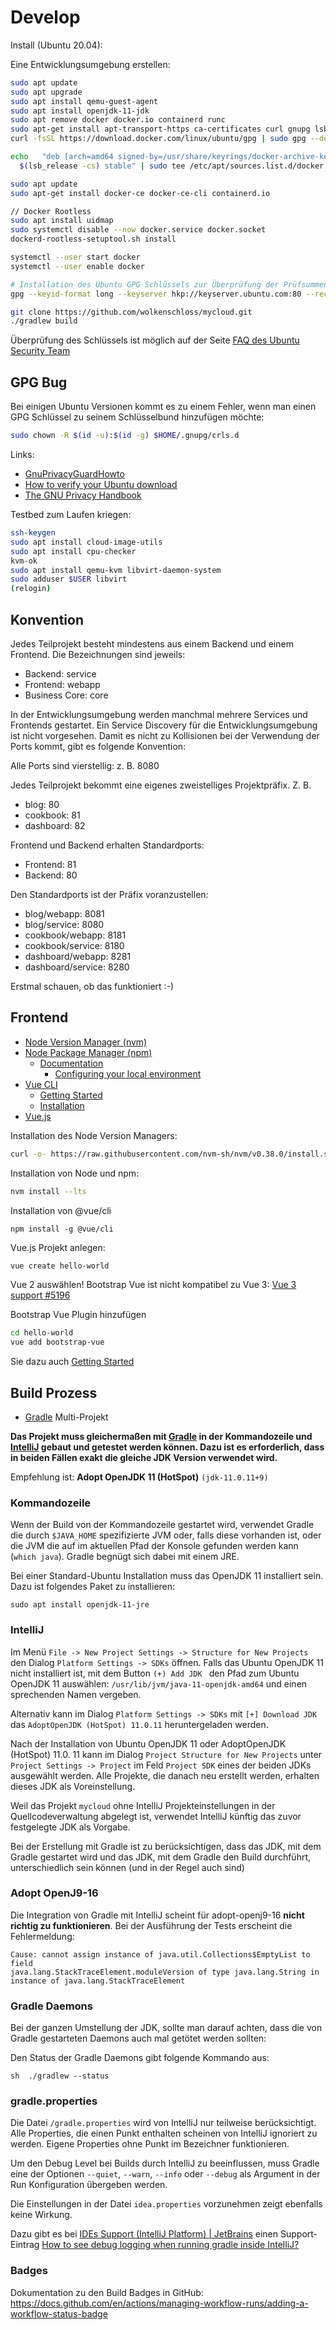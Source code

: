 # Develop

Install (Ubuntu 20.04):

Eine Entwicklungsumgebung erstellen:

```bash
sudo apt update
sudo apt upgrade
sudo apt install qemu-guest-agent
sudo apt install openjdk-11-jdk
sudo apt remove docker docker.io containerd runc
sudo apt-get install apt-transport-https ca-certificates curl gnupg lsb-release
curl -fsSL https://download.docker.com/linux/ubuntu/gpg | sudo gpg --dearmor -o /usr/share/keyrings/docker-archive-keyring.gpg

echo   "deb [arch=amd64 signed-by=/usr/share/keyrings/docker-archive-keyring.gpg] https://download.docker.com/linux/ubuntu \
  $(lsb_release -cs) stable" | sudo tee /etc/apt/sources.list.d/docker.list > /dev/null

sudo apt update
sudo apt-get install docker-ce docker-ce-cli containerd.io

// Docker Rootless
sudo apt install uidmap
sudo systemctl disable --now docker.service docker.socket
dockerd-rootless-setuptool.sh install

systemctl --user start docker
systemctl --user enable docker

# Installation des Ubuntu GPG Schlüssels zur Überprüfung der Prüfsummen-Datei
gpg --keyid-format long --keyserver hkp://keyserver.ubuntu.com:80 --recv-keys 0x1A5D6C4C7DB87C81

git clone https://github.com/wolkenschloss/mycloud.git
./gradlew build
```

Überprüfung des Schlüssels ist möglich auf der Seite
[FAQ des Ubuntu Security Team](https://wiki.ubuntu.com/SecurityTeam/FAQ#GPG_Keys_used_by_Ubuntu)

## GPG Bug

Bei einigen Ubuntu Versionen kommt es zu einem Fehler, wenn man einen
GPG Schlüssel zu seinem Schlüsselbund hinzufügen möchte:

```bash
sudo chown -R $(id -u):$(id -g) $HOME/.gnupg/crls.d
```

Links:

* [GnuPrivacyGuardHowto](https://help.ubuntu.com/community/GnuPrivacyGuardHowto)
* [How to verify your Ubuntu download](https://ubuntu.com/tutorials/how-to-verify-ubuntu#1-overview)
* [The GNU Privacy Handbook](https://www.gnupg.org/gph/en/manual.html)

Testbed zum Laufen kriegen:

```bash
ssh-keygen
sudo apt install cloud-image-utils
sudo apt install cpu-checker
kvm-ok
sudo apt install qemu-kvm libvirt-daemon-system
sudo adduser $USER libvirt
(relogin)
```

## Konvention

Jedes Teilprojekt besteht mindestens aus einem Backend und einem Frontend.
Die Bezeichnungen sind jeweils:

* Backend: service
* Frontend: webapp
* Business Core: core

In der Entwicklungsumgebung werden manchmal mehrere Services und Frontends
gestartet. Ein Service Discovery für die Entwicklungsumgebung ist nicht
vorgesehen. Damit es nicht zu Kollisionen bei der Verwendung der Ports
kommt, gibt es folgende Konvention:

Alle Ports sind vierstellig: z. B. 8080

Jedes Teilprojekt bekommt eine eigenes zweistelliges Projektpräfix. Z. B. 

* blog: 80
* cookbook: 81
* dashboard: 82

Frontend und Backend erhalten Standardports:

* Frontend: 81
* Backend: 80

Den Standardports ist der Präfix voranzustellen:

* blog/webapp: 8081
* blog/service: 8080
* cookbook/webapp: 8181
* cookbook/service: 8180
* dashboard/webapp: 8281
* dashboard/service: 8280

Erstmal schauen, ob das funktioniert :-)

## Frontend

- [Node Version Manager (nvm)](https://github.com/nvm-sh/nvm)
- [Node Package Manager (npm)](https://www.npmjs.com/)
    - [Documentation](https://docs.npmjs.com/)
        - [Configuring your local environment](https://docs.npmjs.com/getting-started/configuring-your-local-environment/)
- [Vue CLI](https://cli.vuejs.org/)
    - [Getting Started](https://cli.vuejs.org/guide/)
    - [Installation](https://cli.vuejs.org/guide/installation.html)
- [Vue.js](https://v3.vuejs.org/)

Installation des Node Version Managers:

```bash
curl -o- https://raw.githubusercontent.com/nvm-sh/nvm/v0.38.0/install.sh | bash
```

Installation von Node und npm:

```bash
nvm install --lts
```

Installation von @vue/cli

```
npm install -g @vue/cli
```

Vue.js Projekt anlegen:

```bash
vue create hello-world
```

Vue 2 auswählen! Bootstrap Vue ist nicht kompatibel zu Vue 3:
[Vue 3 support #5196](https://github.com/bootstrap-vue/bootstrap-vue/issues/5196)

Bootstrap Vue Plugin hinzufügen

```bash
cd hello-world
vue add bootstrap-vue
```

Sie dazu auch [Getting Started](https://bootstrap-vue.org/docs#vue-cli-3-plugin)

## Build Prozess

- [Gradle] Multi-Projekt

**Das Projekt muss gleichermaßen mit [Gradle] in der Kommandozeile und
[IntelliJ] gebaut und getestet werden können. Dazu ist es erforderlich, dass
in beiden Fällen exakt die gleiche JDK Version verwendet wird.**

Empfehlung ist: **Adopt OpenJDK 11 (HotSpot)** `(jdk-11.0.11+9)`

### Kommandozeile

Wenn der Build von der Kommandozeile gestartet wird, verwendet Gradle die
durch `$JAVA_HOME` spezifizierte JVM oder, falls diese vorhanden ist, oder
die JVM die auf im aktuellen Pfad der Konsole gefunden werden kann (`which
java`). Gradle begnügt sich dabei mit einem JRE.

Bei einer Standard-Ubuntu Installation muss das OpenJDK 11 installiert sein.
Dazu ist folgendes Paket zu installieren:

    sudo apt install openjdk-11-jre

### IntelliJ

Im Menü `File -> New Project Settings -> Structure for New Projects` den
Dialog `Platform Settings -> SDKs` öffnen. Falls das Ubuntu OpenJDK 11
nicht installiert ist, mit dem Button `(+) Add JDK ` den Pfad zum Ubuntu
OpenJDK 11 auswählen: `/usr/lib/jvm/java-11-openjdk-amd64` und einen
sprechenden Namen vergeben.

Alternativ kann im Dialog `Platform Settings -> SDKs` mit `[+] Download JDK`
das `AdoptOpenJDK (HotSpot) 11.0.11` heruntergeladen werden.

Nach der Installation von Ubuntu OpenJDK 11 oder AdoptOpenJDK (HotSpot) 11.0.
11 kann im Dialog `Project Structure for New Projects` unter `Project
Settings -> Project` im Feld `Project SDK` eines der beiden JDKs ausgewählt
werden. Alle Projekte, die danach neu erstellt werden, erhalten dieses JDK
als Voreinstellung.

Weil das Projekt `mycloud` ohne IntelliJ Projekteinstellungen in der
Quellcodeverwaltung abgelegt ist, verwendet IntelliJ künftig das zuvor
festgelegte JDK als Vorgabe.

Bei der Erstellung mit Gradle ist zu berücksichtigen, dass das JDK, mit dem
Gradle gestartet wird und das JDK, mit dem Gradle den Build durchführt,
unterschiedlich sein können (und in der Regel auch sind)

### Adopt OpenJ9-16
Die Integration von Gradle mit IntelliJ scheint für adopt-openj9-16 **nicht
richtig zu funktionieren**. Bei der Ausführung der Tests erscheint die
Fehlermeldung:

    Cause: cannot assign instance of java.util.Collections$EmptyList to field 
    java.lang.StackTraceElement.moduleVersion of type java.lang.String in 
    instance of java.lang.StackTraceElement

### Gradle Daemons

Bei der ganzen Umstellung der JDK, sollte man darauf achten, dass die von Gradle
gestarteten Daemons auch mal getötet werden sollten:

Den Status der Gradle Daemons gibt folgende Kommando aus:

``sh 
./gradlew --status 
``

### gradle.properties

Die Datei `/gradle.properties` wird von IntelliJ nur teilweise berücksichtigt.
Alle Properties, die einen Punkt enthalten scheinen von IntelliJ ignoriert zu
werden. Eigene Properties ohne Punkt im Bezeichner funktionieren.

Um den Debug Level bei Builds durch IntelliJ zu beeinflussen, muss Gradle eine
der Optionen `--quiet`, `--warn`, `--info` oder `--debug` als Argument in der
Run Konfiguration übergeben werden.

Die Einstellungen in der Datei `idea.properties` vorzunehmen zeigt ebenfalls
keine Wirkung.

Dazu gibt es
bei [IDEs Support (IntelliJ Platform) | JetBrains](https://intellij-support.jetbrains.com/hc/en-us)
einen
Support-Eintrag [How to see debug logging when running gradle inside IntelliJ?](https://intellij-support.jetbrains.com/hc/en-us/community/posts/360000420140-How-to-see-debug-logging-when-running-gradle-inside-IntelliJ-)

### Badges

Dokumentation zu den Build Badges in GitHub:
https://docs.github.com/en/actions/managing-workflow-runs/adding-a-workflow-status-badge


[Gradle]: https://gradle.org/

[IntelliJ]: https://www.jetbrains.com/de-de/idea/